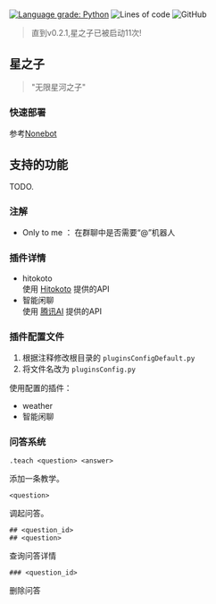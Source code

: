 
# 
[![Language grade: Python](https://img.shields.io/lgtm/grade/python/g/Lparksi/Sohn_des_Sterns.svg?logo=lgtm&logoWidth=18)](https://lgtm.com/projects/g/Lparksi/Sohn_des_Sterns/)
![Lines of code](https://img.shields.io/tokei/lines/github/lparksi/Sohn_des_Sterns)
![GitHub](https://img.shields.io/github/license/Lparksi/Sohn_des_Sterns)

> 直到v0.2.1,星之子已被启动11次!

## 星之子
> "无限星河之子" 

### 快速部署

参考[Nonebot](https://docs.nonebot.dev/guide/installation.html)
## 支持的功能  
TODO.

  
### 注解  
- Only to me ： 在群聊中是否需要“@”机器人
### 插件详情
- hitokoto  
使用 [Hitokoto](https://hitokoto.cn/) 提供的API
- 智能闲聊  
使用 [腾讯AI](https://ai.qq.com/) 提供的API
### 插件配置文件  
1. 根据注释修改根目录的 `pluginsConfigDefault.py`  
2. 将文件名改为 `pluginsConfig.py`    

使用配置的插件：
- weather
- 智能闲聊
### 问答系统
```
.teach <question> <answer>
```
添加一条教学。
```
<question>
```
调起问答。
```
## <question_id>
## <question>
```
查询问答详情
```
### <question_id>
```
删除问答